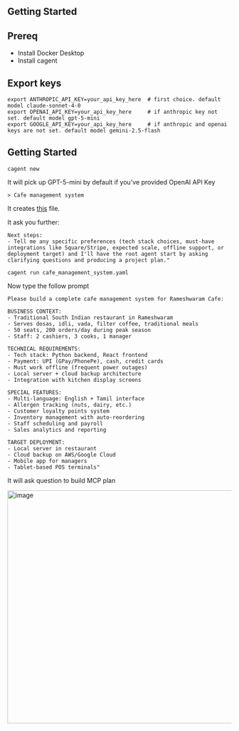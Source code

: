 ## Getting Started

## Prereq

- Install Docker Desktop
- Install cagent


## Export keys

```
export ANTHROPIC_API_KEY=your_api_key_here  # first choice. default model claude-sonnet-4-0
export OPENAI_API_KEY=your_api_key_here     # if anthropic key not set. default model gpt-5-mini
export GOOGLE_API_KEY=your_api_key_here     # if anthropic and openai keys are not set. default model gemini-2.5-flash
```

## Getting Started

```
cagent new
```

It will pick up GPT-5-mini by default if you've provided OpenAI API Key

```
> Cafe management system
```

It creates [this](https://github.com/ajeetraina/talk-demos/blob/main/cagent/cafe_management_system.yaml) file.

It ask you further:

```
Next steps:
- Tell me any specific preferences (tech stack choices, must-have integrations like Square/Stripe, expected scale, offline support, or deployment target) and I'll have the root agent start by asking clarifying questions and producing a project plan."
```

```
cagent run cafe_management_system.yaml
```

Now type the follow prompt

```
Please build a complete cafe management system for Rameshwaram Cafe:

BUSINESS CONTEXT:
- Traditional South Indian restaurant in Rameshwaram  
- Serves dosas, idli, vada, filter coffee, traditional meals
- 50 seats, 200 orders/day during peak season
- Staff: 2 cashiers, 3 cooks, 1 manager

TECHNICAL REQUIREMENTS:
- Tech stack: Python backend, React frontend
- Payment: UPI (GPay/PhonePe), cash, credit cards
- Must work offline (frequent power outages)
- Local server + cloud backup architecture
- Integration with kitchen display screens

SPECIAL FEATURES:
- Multi-language: English + Tamil interface
- Allergen tracking (nuts, dairy, etc.)
- Customer loyalty points system  
- Inventory management with auto-reordering
- Staff scheduling and payroll
- Sales analytics and reporting

TARGET DEPLOYMENT:
- Local server in restaurant
- Cloud backup on AWS/Google Cloud
- Mobile app for managers
- Tablet-based POS terminals"
```

It will ask question to build MCP plan

<img width="1105" height="523" alt="image" src="https://github.com/user-attachments/assets/84b866b2-e749-438d-a4eb-0d7f240aca15" />






